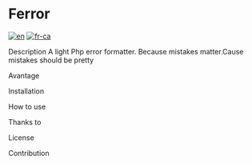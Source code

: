# Ferror

[![en](https://img.shields.io/badge/lang-en-red.svg)](https://github.com/EricCodeBJ/Ferror/blob/master/readme.md)
[![fr-ca](https://img.shields.io/badge/lang-fr-ca-blue.svg)](https://github.com/EricCodeBJ/Ferror/blob/master/readme.fr-ca.md)

Description
A light Php error formatter.
Because mistakes matter.Cause mistakes should be pretty

Avantage

Installation

How to use

Thanks to

License

Contribution
